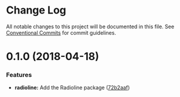 # Change Log

All notable changes to this project will be documented in this file.
See [Conventional Commits](https://conventionalcommits.org) for commit guidelines.

<a name="0.1.0"></a>
# 0.1.0 (2018-04-18)


### Features

* **radioline:** Add the Radioline package ([72b2aaf](https://github.com/antoinerey/kalliste-next/commit/72b2aaf))
